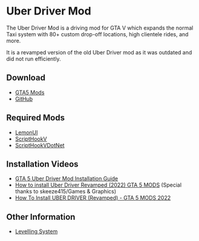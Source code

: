 # Uber Driver Mod
The Uber Driver Mod is a driving mod for GTA V which expands the normal  Taxi system with 80+ custom drop-off locations, high clientele rides, and more.

It is a revamped version of the old Uber Driver mod as it was outdated and did not run efficiently. 

## Download
* [GTA5 Mods](https://www.gta5-mods.com/scripts/uber-driver-revamped)
* [GitHub](https://github.com/chillnook/UberDriverInformation/releases/tag/Alpha)

## Required Mods
* [LemonUI](https://github.com/LemonUIbyLemon/LemonUI/releases)
* [ScriptHookV](http://www.dev-c.com/gtav/scripthookv/)
* [ScriptHookVDotNet](https://github.com/crosire/scripthookvdotnet/releases)

## Installation Videos
* [GTA 5 Uber Driver Mod Installation Guide](https://www.youtube.com/watch?v=QihzXAPUfBs)
* [How to install Uber Driver Revamped (2022) GTA 5 MODS](https://www.youtube.com/watch?v=0XgTytpKFPw) (Special thanks to skeeze415/Games & Graphics)
* [How To Install UBER DRIVER (Revamped) - GTA 5 MODS 2022](https://youtu.be/gz5y3a7dr0U)

## Other Information
* [Levelling System](https://github.com/chillnook/UberDriverInformation/blob/main/Levelling.md#levelling-system)
